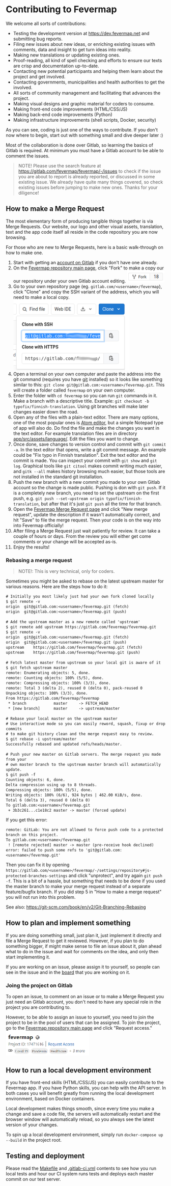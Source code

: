 # Contributing to Fevermap

We welcome all sorts of contributions:

- Testing the development version at https://dev.fevermap.net and submitting bug reports.
- Filing new issues about new ideas, or enriching existing issues with comments, data and insight to get turn ideas into reality.
- Making new translations or updating existing ones.
- Proof-reading, all kind of spell checking and efforts to ensure our texts are crisp and documentation up-to-date.
- Contacting new potential participants and helping them learn about the project and get involved.
- Contacting governments, municipalities and health authorities to get the involved.
- All sorts of community management and facilitating that advances the project.
- Making visual designs and graphic material for coders to consume.
- Making front-end code improvements (HTML/CSS/JS)
- Making back-end code improvements (Python)
- Making infrastructure improvements (shell scripts, Docker, security)

As you can see, coding is just one of the ways to contribute. If you don't now where to begin, start out with something small and dive deeper later :)

Most of the collaboration is done over Gitlab, so learning the basics of Gitlab is required. At minimum you must have a Gitlab account to be able to comment the issues.

> NOTE! Please use the search feature at https://gitlab.com/fevermap/fevermap/-/issues to check if the issue you are about to report is already reported, or discussed in some existing issue. We already have quite many things covered, so check existing issues before jumping to make new ones. Thanks for your diligence!

## How to make a Merge Request

The most elementary form of producing tangible things together is via Merge Requests. Our website, our logo and other visual assets, translation, text and the app code itself all reside in the code repository you are now browsing.

For those who are new to Merge Requests, here is a basic walk-through on how to make one.

1. Start with getting an [account on Gitlab](https://gitlab.com/users/sign_up) if you don't have one already.
2. On the [Fevermap repository main page](https://gitlab.com/fevermap/fevermap), click "Fork" to make a copy our our repository under your own Gitlab account editing. ![Gitlab Sign up](images/gitlab-fork.png)
3. Go to your own repository page (eg. `gitlab.com/<username>/fevermap`), click "Clone" and copy the SSH variant of the address, which you will need to make a local copy. ![Gitlab Sign up](images/gitlab-clone.png)
4. Open a terminal on your own computer and paste the address into the git command (requires you have [git](https://git-scm.com/) installed) so it looks like something similar to this: `git clone git@gitlab.com:<username>/fevermap.git`. This will create a folder called `fevermap` on your own computer.
5. Enter the folder with `cd fevermap` so you can run `git` commands in it. Make a branch with a descriptive title. Example: `git checkout -b typofix/finnish-translation`. Using git branches will make later changes easier down the road.
6. Open any of the files with a plain-text editor. There are many options, one of the most popular ones is [Atom editor](https://atom.io/), but a simple Notepad type of app will also do. Do find the file and make the changes you want in the text editor. For example translation files are in directory [app/src/assets/language/](app/src/assets/language/). Edit the files you want to change.
7. Once done, save changes to version control and commit with `git commit -a`. In the text editor that opens, write a git commit message. An example could be "Fix typo in Finnish translation". Exit the text editor and the commit is made. You can inspect your commit with `git show` and `git log`. Graphical tools like `git citool` makes commit writing much easier, and `gitk --all` makes history browsing much easier, but those tools are not installed in the standard git installation.
8. Push the new branch with a new commit you made to your own Gitlab account so the change is made public. Pushing is don with `git push`. If it is a completely new branch, you need to set the upstream on the first push, e.g. `git push --set-upstream origin typofix/finnish-translation`, but after that it's just `git push` all the time for that branch.
9. Open the [Fevermap Merge Request page](https://gitlab.com/fevermap/fevermap/-/merge_requests) and click "New merge request", update the description if it wasn't automatically correct, and hit "Save" to file the merge request. Then your code is on the way into into Fevermap officially!
10. After filing a Merge Request just wait patiently for review. It can take a couple of hours or days. From the review you will either get come comments or your change will be accepted as-is.
11. Enjoy the results!

### Rebasing a merge request

> NOTE!: This is very technical, only for coders.

Sometimes you might be asked to rebase on the latest upstream master for various reasons. Here are the steps how to do it:

```
# Initially you most likely just had your own fork cloned locally
$ git remote -v
origin	git@gitlab.com:<username>/fevermap.git (fetch)
origin	git@gitlab.com:<username>/fevermap.git (push)

# Add the upstream master as a new remote called 'upstream'
$ git remote add upstream https://gitlab.com/fevermap/fevermap.git
$ git remote -v
origin	git@gitlab.com:<username>/fevermap.git (fetch)
origin	git@gitlab.com:<username>/fevermap.git (push)
upstream	https://gitlab.com/fevermap/fevermap.git (fetch)
upstream	https://gitlab.com/fevermap/fevermap.git (push)

# Fetch latest master from upstream so your local git is aware of it
$ git fetch upstream master
remote: Enumerating objects: 5, done.
remote: Counting objects: 100% (5/5), done.
remote: Compressing objects: 100% (3/3), done.
remote: Total 3 (delta 2), reused 0 (delta 0), pack-reused 0
Unpacking objects: 100% (3/3), done.
From https://gitlab.com/fevermap/fevermap
 * branch            master     -> FETCH_HEAD
 * [new branch]      master     -> upstream/master

# Rebase your local master on the upstream master
# Use interactive mode so you can easily reword, squash, fixup or drop commits
# to make git history clean and the merge request easy to review.
$ git rebase -i upstream/master
Successfully rebased and updated refs/heads/master.

# Push your new master on Gitlab servers. The merge request you made from your
# own master branch to the upstream master branch will automatically update.
$ git push -f
Counting objects: 6, done.
Delta compression using up to 8 threads.
Compressing objects: 100% (5/5), done.
Writing objects: 100% (6/6), 924 bytes | 462.00 KiB/s, done.
Total 6 (delta 3), reused 0 (delta 0)
To gitlab.com:<username>/fevermap.git
 + 3b3c261...c1e18c2 master -> master (forced update)
```

If you get this error:
```
remote: GitLab: You are not allowed to force push code to a protected branch on this project.
To gitlab.com:<username>/fevermap.git
 ! [remote rejected] master -> master (pre-receive hook declined)
error: failed to push some refs to 'git@gitlab.com:<username>/fevermap.git'
```

Then you can fix it by opening `https://gitlab.com/<username>/fevermap/-/settings/repository#js-protected-branches-settings` and click "unprotect", and try again `git push -f`. This is a bit of a hassle, but something that needs to be done if you used the master branch to make your merge request instead of a separate feature/bugfix branch. If you did step 5 in "How to make a merge request" you will not run into this problem.

See also: https://git-scm.com/book/en/v2/Git-Branching-Rebasing


## How to plan and implement something

If you are doing something small, just plan it, just implement it directly and file a Merge Request to get it reviewed. However, if you plan to do something bigger, if might make sense to file an issue about it, plan ahead what to do in the issue and wait for comments on the idea, and only then start implementing it.

If you are working on an issue, please assign it to yourself, so people can see in the issue and in the [board](https://gitlab.com/fevermap/fevermap/-/boards) that you are working on it.

### Joing the project on Gitlab

To open an issue, to comment on an issue or to make a Merge Request you just need an Gitlab account, you don't need to have any special role in the project you are contributing to.

However, to be able to assign an issue to yourself, you need to join the project to be in the pool of users that can be assigned. To join the project, go to the [Fevermap repository main page](https://gitlab.com/fevermap/fevermap) and click "Request access." ![Gitlab Sign up](images/gitlab-request-access.png)

## How to run a local development environment

If you have front-end skills (HTML/CSS/JS) you can easily contribute to the Fevermap app. If you have Python skills, you can help with the API server. In both cases you will benefit greatly from running the local development environment, based on Docker containers.

Local development makes things smooth, since every time you make a change and save a code file, the servers will automatically restart and the browser window will automatically reload, so you always see the latest version of your changes.

To spin up a local development environment, simply run `docker-compose up --build` in the project root.

## Testing and deployment

Please read the [Makefile](../Makefile) and [.gitlab-ci.yml](../.gitlab-ci.yml) contents to see how you run local tests and hour our CI system runs tests and deploys each master commit on our test server.
